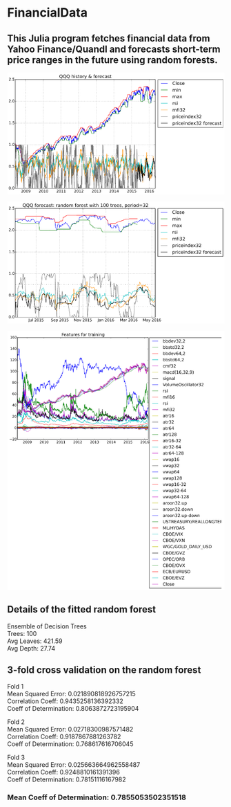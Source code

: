 # FinancialData

## This Julia program fetches financial data from Yahoo Finance/Quandl and forecasts short-term price ranges in the future using random forests.

![History and forecast of price index of QQQ](qqq_history.png)

![1 year forecast of QQQ](qqq_forecast.png)

![Features for training](qqq_features.png)

## Details of the fitted random forest

Ensemble of Decision Trees  
Trees:      100  
Avg Leaves: 421.59  
Avg Depth:  27.74  

## 3-fold cross validation on the random forest

Fold 1  
Mean Squared Error:     0.021890818926757215  
Correlation Coeff:      0.9435258136392332  
Coeff of Determination: 0.8063872723195904  

Fold 2  
Mean Squared Error:     0.02718300987571482  
Correlation Coeff:      0.9187867881263782  
Coeff of Determination: 0.768617616706045  

Fold 3  
Mean Squared Error:     0.025663664962558487  
Correlation Coeff:      0.9248810161391396  
Coeff of Determination: 0.78151116167982  

### Mean Coeff of Determination: 0.7855053502351518
